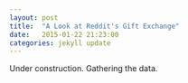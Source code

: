 ```yaml
---
layout: post
title:  "A Look at Reddit's Gift Exchange"
date:   2015-01-22 21:23:00
categories: jekyll update
---
```


Under construction. Gathering the data.

